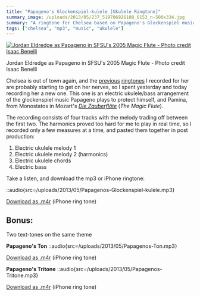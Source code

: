 ```yaml
---
title: "Papageno's Glockenspiel-kulele [Ukulele Ringtone]"
summary_image: /uploads/2013/05/237_519706926108_6153_n-500x334.jpg
summary: "A ringtone for Chelsea based on Papageno's Glockenspiel music from Mozart's The Magic Flute."
tags: ["chelsea", "mp3", "music", "ukulele"]
---
```


[![Jordan Eldredge as Papageno in SFSU's 2005 Magic Flute - Photo credit Isaac Benelli](/uploads/2013/05/237_519706926108_6153_n-500x334.jpg)](/uploads/2013/05/237_519706926108_6153_n.jpg)

Jordan Eldredge as Papageno in SFSU's 2005 Magic Flute - Photo credit Isaac Benelli

Chelsea is out of town again, and the [previous](/blog/the-surprise-slide-ukulele-micro-song/) [ringtones](/blog/electric-ukulele-ring-tone-for-chelsea/) I recorded for her are probably starting to get on her nerves, so I spent yesterday and today recording her a new one. This one is an electric ukulele/bass arrangement of the glockenspiel music Papageno plays to protect himself, and Pamina, from Monostatos in Mozart's _[Die Zauberflöte](http://en.wikipedia.org/wiki/The_Magic_Flute)_ (_The Magic Flute_).

The recording consists of four tracks with the melody trading off between the first two. The harmonics proved too hard for me to play in real time, so I recorded only a few measures at a time, and pasted them together in post production:

1. Electric ukulele melody 1
2. Electric ukulele melody 2 (harmonics)
3. Electric ukulele chords
4. Electric bass

Take a listen, and download the mp3 or iPhone ringtone:

::audio{src=/uploads/2013/05/Papagenos-Glockenspiel-kulele.mp3}

[Download as .m4r](/uploads/2013/05/Papagenos-Glockenspiel-kulele.m4r) (iPhone ring tone)

## Bonus:

Two text-tones on the same theme

**Papageno's Ton**
::audio{src=/uploads/2013/05/Papagenos-Ton.mp3}

[Download as .m4r](/uploads/2013/05/Papagenos-Ton.m4r) (iPhone ring tone)

**Papageno's Tritone**
::audio{src=/uploads/2013/05/Papagenos-Tritone.mp3}

[Download as .m4r](/uploads/2013/05/Papagenos-Tritone.m4r) (iPhone ring tone)
